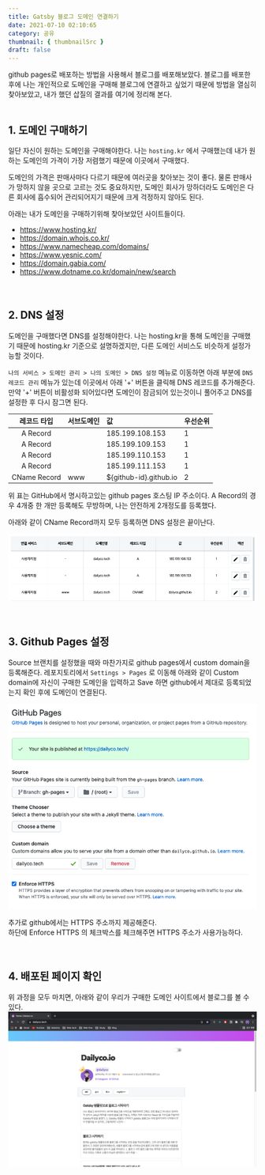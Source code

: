 ```yaml
---
title: Gatsby 블로그 도메인 연결하기
date: 2021-07-10 02:10:65
category: 공유
thumbnail: { thumbnailSrc }
draft: false
---
```


github pages로 배포하는 방법을 사용해서 블로그를 배포해보았다. 블로그를 배포한 후에 나는 개인적으로 도메인을 구매해 블로그에 연결하고 싶었기 때문에 방법을 열심히 찾아보았고, 내가 했던 삽질의 결과를 여기에 정리해 본다.
<br />
<br />

## 1. 도메인 구매하기

일단 자신이 원하는 도메인을 구매해야한다. 나는 `hosting.kr` 에서 구매했는데 내가 원하는 도메인의 가격이 가장 저렴했기 때문에 이곳에서 구매했다.

도메인의 가격은 판매사마다 다르기 때문에 여러곳을 찾아보는 것이 좋다. 물론 판매사가 망하지 않을 곳으로 고르는 것도 중요하지만, 도메인 회사가 망하더라도 도메인은 다른 회사에 흡수되어 관리되어지기 때문에 크게 걱정하지 않아도 된다.

아래는 내가 도메인을 구매하기위해 찾아보았던 사이트들이다.

- <https://www.hosting.kr/>
- <https://domain.whois.co.kr/>
- <https://www.namecheap.com/domains/>
- <https://www.yesnic.com/>
- <https://domain.gabia.com/>
- <https://www.dotname.co.kr/domain/new/search>
  <br />
  <br />
  <br />

## 2. DNS 설정

도메인을 구매했다면 DNS를 설정해야한다. 나는 hosting.kr을 통해 도메인을 구매했기 때문에 hosting.kr 기준으로 설명하겠지만, 다른 도메인 서비스도 비슷하게 설정가능할 것이다.

`나의 서비스 > 도메인 관리 > 나의 도메인 > DNS 설정` 메뉴로 이동하면 아래 부분에 `DNS 레코드 관리` 메뉴가 있는데 이곳에서 아래 '+' 버튼을 클릭해 DNS 레코드를 추가해준다. 만약 '+' 버튼이 비활성화 되어있다면 도메인이 잠금되어 있는것이니 풀어주고 DNS를 설정한 후 다시 잠그면 된다.

| 레코드 타입  | 서브도메인 | 값                      | 우선순위 |
| :----------: | :--------- | :---------------------- | :------- |
|   A Record   |            | 185.199.108.153         | 1        |
|   A Record   |            | 185.199.109.153         | 1        |
|   A Record   |            | 185.199.110.153         | 1        |
|   A Record   |            | 185.199.111.153         | 1        |
| CName Record | www        | \${github-id}.github.io | 2        |

위 표는 GitHub에서 명시하고있는 github pages 호스팅 IP 주소이다. A Record의 경우 4개중 한 개만 등록해도 무방하며, 나는 안전하게 2개정도를 등록했다.

아래와 같이 CName Record까지 모두 등록하면 DNS 설정은 끝이난다.

![도메인_DNS_설정](./images/gatsby-blog-domain/domain_dns_register.png)
<br />
<br />
<br />

## 3. Github Pages 설정

Source 브랜치를 설정했을 때와 마찬가지로 github pages에서 custom domain을 등록해준다. 레포지토리에서 `Settings > Pages` 로 이동해 아래와 같이 Custom domain에 자신이 구매한 도메인을 입력하고 Save 하면 github에서 제대로 등록되었는지 확인 후에 도메인이 연결된다.

![깃헙_페이지_도메인_설정](./images/gatsby-blog-domain/domain_github_pages_setting.png)

추가로 github에서는 HTTPS 주소까지 제공해준다.  
하단에 Enforce HTTPS 의 체크박스를 체크해주면 HTTPS 주소가 사용가능하다.
<br />
<br />
<br />

## 4. 배포된 페이지 확인

위 과정을 모두 마치면, 아래와 같이 우리가 구매한 도메인 사이트에서 블로그를 볼 수 있다.
![dailyco.tech_블로그](./images/gatsby-blog-domain/blog.png)
